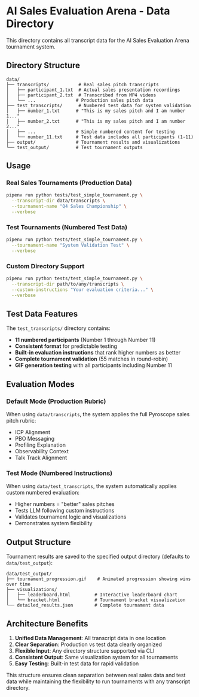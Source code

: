 # AI Sales Evaluation Arena - Data Directory

This directory contains all transcript data for the AI Sales Evaluation Arena tournament system.

## Directory Structure

```
data/
├── transcripts/           # Real sales pitch transcripts
│   ├── participant_1.txt  # Actual sales presentation recordings
│   ├── participant_2.txt  # Transcribed from MP4 videos 
│   └── ...               # Production sales pitch data
├── test_transcripts/      # Numbered test data for system validation
│   ├── number_1.txt      # "This is my sales pitch and I am number 1..."
│   ├── number_2.txt      # "This is my sales pitch and I am number 2..."
│   ├── ...               # Simple numbered content for testing
│   └── number_11.txt     # Test data includes all participants (1-11)
├── output/               # Tournament results and visualizations
└── test_output/          # Test tournament outputs
```

## Usage

### Real Sales Tournaments (Production Data)
```bash
pipenv run python tests/test_simple_tournament.py \
  --transcript-dir data/transcripts \
  --tournament-name "Q4 Sales Championship" \
  --verbose
```

### Test Tournaments (Numbered Test Data)  
```bash
pipenv run python tests/test_simple_tournament.py \
  --tournament-name "System Validation Test" \
  --verbose
```

### Custom Directory Support
```bash
pipenv run python tests/test_simple_tournament.py \
  --transcript-dir path/to/any/transcripts \
  --custom-instructions "Your evaluation criteria..." \
  --verbose
```

## Test Data Features

The `test_transcripts/` directory contains:
- **11 numbered participants** (Number 1 through Number 11)
- **Consistent format** for predictable testing
- **Built-in evaluation instructions** that rank higher numbers as better
- **Complete tournament validation** (55 matches in round-robin)
- **GIF generation testing** with all participants including Number 11

## Evaluation Modes

### Default Mode (Production Rubric)
When using `data/transcripts`, the system applies the full Pyroscope sales pitch rubric:
- ICP Alignment
- PBO Messaging 
- Profiling Explanation
- Observability Context
- Talk Track Alignment

### Test Mode (Numbered Instructions)
When using `data/test_transcripts`, the system automatically applies custom numbered evaluation:
- Higher numbers = "better" sales pitches
- Tests LLM following custom instructions
- Validates tournament logic and visualizations
- Demonstrates system flexibility

## Output Structure

Tournament results are saved to the specified output directory (defaults to `data/test_output`):
```
data/test_output/
├── tournament_progression.gif    # Animated progression showing wins over time
├── visualizations/
│   ├── leaderboard.html         # Interactive leaderboard chart
│   └── bracket.html             # Tournament bracket visualization
└── detailed_results.json        # Complete tournament data
```

## Architecture Benefits

1. **Unified Data Management**: All transcript data in one location
2. **Clear Separation**: Production vs test data clearly organized
3. **Flexible Input**: Any directory structure supported via CLI
4. **Consistent Output**: Same visualization system for all tournaments
5. **Easy Testing**: Built-in test data for rapid validation

This structure ensures clean separation between real sales data and test data while maintaining the flexibility to run tournaments with any transcript directory. 